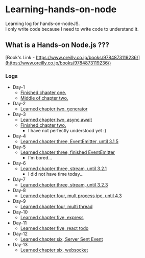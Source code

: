 # Learning-hands-on-node
Learning log for hands-on-nodeJS.  
I only write code because I need to write code to understand it.
## What is a Hands-on Node.js ???
[Book's Link - https://www.oreilly.co.jp/books/9784873119236/](https://www.oreilly.co.jp/books/9784873119236/)
### Logs
- Day-1
  - [Finished chapter one.](./chapter-one)
  - [Middle of chapter two.](./chapter-two)
- Day-2
  - [Learned chapter two, generator](./chapter-two/generator)
- Day-3
  - [Learned chapter two, async await](./chapter-two/async-await)
  - [Finished chapter two.](./chapter-two)
    - I have not perfectly understood yet :)
- Day-4
  - [Learned chapter three, EventEmitter, until 3.1.5](./chapter-three/event-emitter)
- Day-5
  - [Learned chapter three, finished EventEmitter](./chapter-three/event-emitter)
    - I'm bored...
- Day-6
  - [Learned chapter three, stream, until 3.2.1](./chapter-three/stream)
    - I did not have time today...
- Day-7
  - [Learned chapter three, stream, until 3.2.3](./chapter-three/stream)
- Day-8
  - [Learned chapter four, mult process ipc, until 4.3](./chapter-four/)
- Day-9
  - [Learned chapter four, multi thread](./chapter-four/worker-threads)
- Day-10
  - [Learned chapter five, express](./chapter-five/todo-express)
- Day-11
  - [Learned chapter five, react todo](./chapter-five/todo-express)
- Day-12
  - [Learned chapter six, Server Sent Event](./chapter-six/todo-see)
- Day-13
  - [Learned chapter six, websocket](./chapter-size/todo-socket-io)
